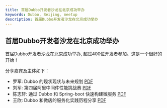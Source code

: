 ```yaml
---
title: 首届Dubbo开发者沙龙在北京成功举办
keywords: Dubbo, Beijing, meetup
description: 首届Dubbo开发者沙龙在北京成功举办
---
```


首届Dubbo开发者沙龙在北京成功举办
---

首届Dubbo开发者沙龙在北京成功举办, 超过400位开发者参加。这是一个很好的开始！

分享嘉宾及主体如下：

  * 罗军: Dubbo 的现状现状与未来规划 [PDF](https://github.com/dubbo/awesome-dubbo/raw/master/slides/meetup/201805%40Beijing/dubbo-present-and-future.pdf)
  * 刘军: 第四届阿里中间件性能挑战赛 [PDF](https://github.com/dubbo/awesome-dubbo/raw/master/slides/meetup/201805%40Beijing/introduction-to-4th-aliware-performance-challenge.pdf)
  * 陈志轩: 通过 Dubbo 和 Spring-boot 快速构建微服务 [PDF](https://github.com/dubbo/awesome-dubbo/raw/master/slides/meetup/201805%40Beijing/quickly-building-microservice-with-dubbo-and-springboot.pdf)
  * 王欣: Dubbo 和微店的服务化实践历程分享 [PDF](https://github.com/dubbo/awesome-dubbo/raw/master/slides/meetup/201805%40Beijing/dubbo-and-weidian's-practice-on-microservice-architecture.pdf) 
